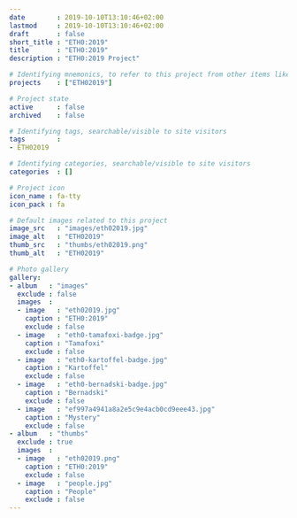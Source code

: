 ```yaml
---
date        : 2019-10-10T13:10:46+02:00
lastmod     : 2019-10-10T13:10:46+02:00
draft       : false
short_title : "ETH0:2019"
title       : "ETH0:2019"
description : "ETH0:2019 Project"

# Identifying mnemonics, to refer to this project from other items like blogs, etc.
projects    : ["ETH02019"]

# Project state
active      : false
archived    : false

# Identifying tags, searchable/visible to site visitors
tags        :
- ETH02019

# Identifying categories, searchable/visible to site visitors
categories  : []

# Project icon
icon_name : fa-tty
icon_pack : fa

# Default images related to this project
image_src   : "images/eth02019.jpg"
image_alt   : "ETH02019"
thumb_src   : "thumbs/eth02019.png"
thumb_alt   : "ETH02019"

# Photo gallery
gallery:
- album   : "images"
  exclude : false
  images  :
  - image   : "eth02019.jpg"
    caption : "ETH0:2019"
    exclude : false
  - image   : "eth0-tamafoxi-badge.jpg"
    caption : "Tamafoxi"
    exclude : false
  - image   : "eth0-kartoffel-badge.jpg"
    caption : "Kartoffel"
    exclude : false
  - image   : "eth0-bernadski-badge.jpg"
    caption : "Bernadski"
    exclude : false
  - image   : "ef997a4941a8a2e5c9e4acb0cd9eee43.jpg"
    caption : "Mystery"
    exclude : false
- album   : "thumbs"
  exclude : true
  images  :
  - image   : "eth02019.png"
    caption : "ETH0:2019"
    exclude : false
  - image   : "people.jpg"
    caption : "People"
    exclude : false
---
```

